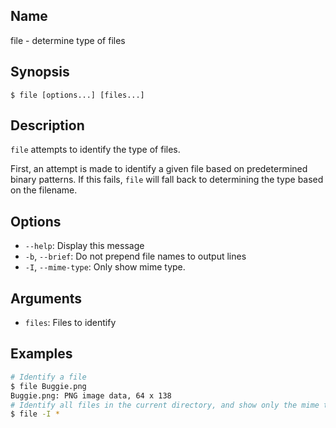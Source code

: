 ## Name

file - determine type of files

## Synopsis

```**sh
$ file [options...] [files...]
```

## Description

`file` attempts to identify the type of files.

First, an attempt is made to identify a given file based on predetermined binary patterns. If this fails, `file` will fall back to determining the type based on the filename.

## Options

* `--help`: Display this message
* `-b`, `--brief`: Do not prepend file names to output lines
* `-I`, `--mime-type`: Only show mime type.

## Arguments

* `files`: Files to identify

## Examples

```sh
# Identify a file
$ file Buggie.png
Buggie.png: PNG image data, 64 x 138
# Identify all files in the current directory, and show only the mime type.
$ file -I *
```

